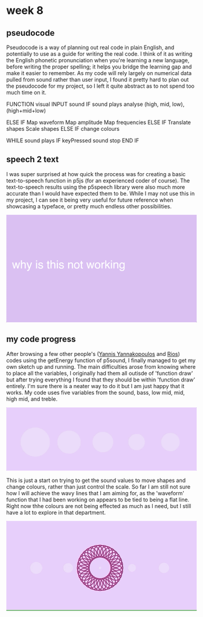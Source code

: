 # week 8
## pseudocode

Pseudocode is a way of planning out real code in plain English, and potentially to use as a guide for writing the real code. I think of it as writing the English phonetic pronunciation when you're learning a new language, before writing the proper spelling; it helps you bridge the learning gap and make it easier to remember.
As my code will rely largely on numerical data pulled from sound rather than user input, I found it pretty hard to plan out the pseudocode for my project, so I left it quite abstract as to not spend too much time on it.

FUNCTION visual
INPUT sound
IF sound plays
	analyse (high, mid, low),
(high+mid+low)

ELSE IF
	Map waveform
	Map amplitude
	Map frequencies
ELSE IF
	Translate shapes
	Scale shapes 
ELSE IF
	change colours

WHILE sound plays
IF keyPressed
	sound stop
END IF

## speech 2 text

I was super surprised at how quick the process was for creating a basic text-to-speech function in p5js (for an experienced coder of course). The text-to-speech results using the p5speech library were also much more accurate than I would have expected them to be. While I may not use this in my project, I can see it being very useful for future reference when showcasing a typeface, or pretty much endless other possibilities.

<img src="Screen Shot 2020-09-19 at 4.18.20 pm.png" width="750" />

## my code progress

After browsing a few other people's ([Yannis Yannakopoulos](https://tympanus.net/codrops/2018/03/06/creative-audio-visualizers/) and [Rios](https://editor.p5js.org/rios/sketches)) codes using the getEnergy function of p5sound, I finally managed to get my own sketch up and running. The main difficulties arose from knowing where to place all the variables, I originally had them all outisde of 'function draw' but after trying everything I found that they should be within 'function draw' entirely. I'm sure there is a neater way to do it but I am just happy that it works. My code uses five variables from the sound, bass, low mid, mid, high mid, and treble.

<img src="getenergy.gif" width="750" />

This is just a start on trying to get the sound values to move shapes and change colours, rather than just control the scale. So far I am still not sure how I will achieve the wavy lines that I am aiming for, as the 'waveform' function that I had been working on appears to be tied to being a flat line. Right now thhe colours are not being effected as much as I need, but I still have a lot to explore in that department.

<img src="mandala.gif" width="750" />
